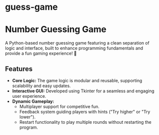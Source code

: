 # guess-game
# **Number Guessing Game**

A Python-based number guessing game featuring a clean separation of logic and interface, built to enhance programming fundamentals and provide a fun gaming experience! 🚀

## **Features**
- **Core Logic:** The game logic is modular and reusable, supporting scalability and easy updates.
- **Interactive GUI:** Developed using Tkinter for a seamless and engaging user experience.
- **Dynamic Gameplay:**
  - Multiplayer support for competitive fun.
  - Feedback system guiding players with hints ("Try higher" or "Try lower").
  - Restart functionality to play multiple rounds without restarting the program.



